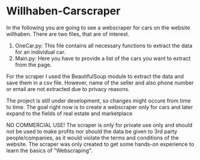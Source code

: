 # Willhaben-Carscraper
In the following you are going to see a webscraper for cars on the website willhaben. There are two files, that are of interest.

1. OneCar.py: This file contains all necessary functions to extract the data for an individual car.
2. Main.py: Here you have to provide a list of the cars you want to extract from the page.

For the scraper I used the BeautifulSoup module to extract the data and save them in a csv file. However, name of the seller and also phone number or email are not extracted due to privacy reasons.

The project is still under development, so changes might occure from time to time. The goal right now is to create a webscraper only for cars and later expand to the fields of real estate and marketplace

NO COMMERCIAL USE! The scraper is only for private use only and should not be used to make profits nor should the data be given to 3rd party people/companies, as it would violate the terms and conditions of the website. The scraper was only created to get some hands-on experience to learn the basics of "Webscraping".
